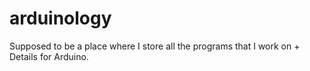 # arduinology
Supposed to be a place where I store all the programs that I work on + Details for Arduino.

